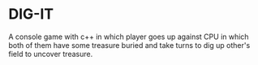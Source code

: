 # DIG-IT
A console game with c++ in which player goes up against CPU in which both of them have some treasure buried and take turns to dig up other's field to uncover treasure.
